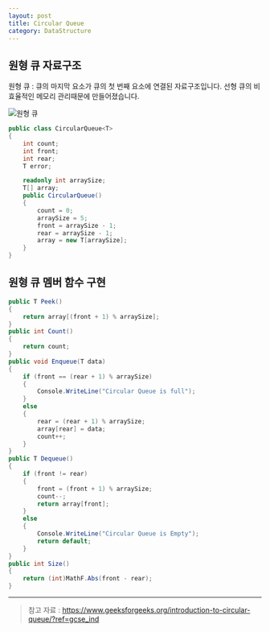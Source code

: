 ```yaml
---
layout: post
title: Circular Queue
category: DataStructure
---
```


## 원형 큐 자료구조

원형 큐 : 큐의 마지막 요소가 큐의 첫 번째 요소에 연결된 자료구조입니다.
선형 큐의 비효율적인 메모리 관리때문에 만들어졌습니다.

![원형 큐](https://media.geeksforgeeks.org/wp-content/uploads/Circular-queue.png)

~~~c#
public class CircularQueue<T>
{
    int count;
    int front;
    int rear;
    T error;

    readonly int arraySize;
    T[] array;
    public CircularQueue()
    {
        count = 0;
        arraySize = 5;
        front = arraySize - 1;
        rear = arraySize - 1;
        array = new T[arraySize];
    }
}
~~~

## 원형 큐 멤버 함수 구현

~~~c#
public T Peek()
{
    return array[(front + 1) % arraySize];
}
public int Count()
{
    return count;
}
public void Enqueue(T data)
{
    if (front == (rear + 1) % arraySize)
    {
        Console.WriteLine("Circular Queue is full");
    }
    else
    {
        rear = (rear + 1) % arraySize;
        array[rear] = data;
        count++;
    }
}
public T Dequeue()
{
    if (front != rear)
    {
        front = (front + 1) % arraySize;
        count--;
        return array[front];
    }
    else
    {
        Console.WriteLine("Circular Queue is Empty");
        return default;
    }
}
public int Size()
{
    return (int)MathF.Abs(front - rear);
}
~~~


___
> 참고 자료 : https://www.geeksforgeeks.org/introduction-to-circular-queue/?ref=gcse_ind